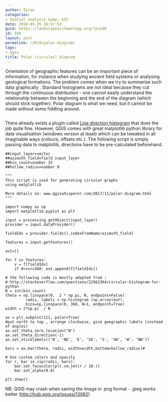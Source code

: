 ```yaml
---
author: Zoran
categories:
- Spatial analysis &amp; GIS
date: 2018-05-25 16:57:53
guid: https://landscapearchaeology.org/?p=246
id: 246
layout: post
permalink: /2018/polar-diagram/
tags:
- qgis
title: Polar (circular) diagram
---
```


Orientation of geographic features can be an important piece of information, for instance when studying ancient field systems or analysing geological formations. The problem comes when we try to summarise such data graphically . Standard histograms are not ideal because they cut through the continuous distribution - one cannot easily understand the relationship between the beginning and the end of the diagram (which should stick together). Polar diagram is what we need, but it cannot be made without some fiddling around.

<a href="https://3.bp.blogspot.com/-L93oFU5wimQ/WgbxUnriF5I/AAAAAAAAA2A/9Odg-QlGj3o7X84AZlXDWaiV9La2ugElACLcBGAs/s1600/2017-11-Polar-graph.jpg"><img src="https://3.bp.blogspot.com/-L93oFU5wimQ/WgbxUnriF5I/AAAAAAAAA2A/9Odg-QlGj3o7X84AZlXDWaiV9La2ugElACLcBGAs/s400/2017-11-Polar-graph.jpg" alt="" /></a>

There already exists a plugin called <a href="https://plugins.qgis.org/plugins/LineDirectionHistogram/">Line direction histogram</a> that does the job quite fine. However, QGIS comes with great matplotlib python library for data visualisation (windows version at least) which can be tweaked in all imaginable ways (colours, offsets etc.). The following script is simply passing data to matplotlib, directions have to be pre-calculated beforehand.

<pre><code>##input_layer=vector
##azimuth_field=field input_layer
##bin_count=number 32
##hollow_radius=number 0

"""
This script is used for generating circular graphs 
using matplotlib

More details on: www.qgiswhisperer.com/2017/11/polar-diagram.html
"""

import numpy as np
import matplotlib.pyplot as plt

input = processing.getObject(input_layer)
provider = input.dataProvider()

fieldIdx = provider.fields().indexFromName(azimuth_field)

features = input.getFeatures()

out=[]

for f in features: 
    v = f[fieldIdx]
    if 0&lt;=v&lt;=360: out.append(f[fieldIdx])  

# the following code is mostly adapted from : 
# http://stackoverflow.com/questions/22562364/circular-histogram-for-python
N = int(bin_count)
theta = np.linspace(0,  2 * np.pi, N, endpoint=False)
         radii, labels = np.histogram (np.array(out),   
         bins=np.linspace(0, 360, N+1, endpoint=True)
width = 2*np.pi  / N

ax = plt.subplot(111, polar=True)
#put north to top , arrange clockwise, give geographic labels (instead of angles)
ax.set_theta_zero_location("N")
ax.set_theta_direction(-1)
ax.set_xticklabels(['N', 'NE', 'E', 'SE', 'S', 'SW', 'W', 'NW'])

bars = ax.bar(theta, radii, width=width,bottom=hollow_radius)# 

# Use custom colors and opacity
for r, bar in zip(radii, bars):
    bar.set_facecolor(plt.cm.jet(r / 10.))
    bar.set_alpha(0.8)

plt.show()
</code></pre>

NB. QGIS may crash when saving the image in .png format - .jpeg works better (<a href="http://hub.qgis.org/issues/13982">http://hub.qgis.org/issues/13982</a>)